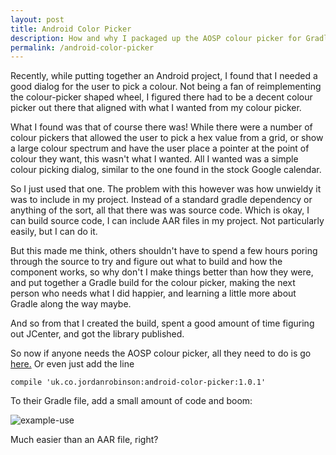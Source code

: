 ```yaml
---
layout: post
title: Android Color Picker
description: How and why I packaged up the AOSP colour picker for Gradle
permalink: /android-color-picker
---
```


Recently, while putting together an Android project, I found that I needed a good dialog for the user to pick a colour. Not being a fan of reimplementing the colour-picker shaped wheel, I figured there had to be a decent colour picker out there that aligned with what I wanted from my colour picker.

What I found was that of course there was! While there were a number of colour pickers that allowed the user to pick a hex value from a grid, or show a large colour spectrum and have the user place a pointer at the point of colour they want, this wasn't what I wanted. All I wanted was a simple colour picking dialog, similar to the one found in the stock Google calendar.

So I just used that one. The problem with this however was how unwieldy it was to include in my project. Instead of a standard gradle dependency or anything of the sort, all that there was was source code. Which is okay, I can build source code, I can include AAR files in my project. Not particularly easily, but I can do it.

But this made me think, others shouldn't have to spend a few hours poring through the source to try and figure out what to build and how the component works, so why don't I make things better than how they were, and put together a Gradle build for the colour picker, making the next person who needs what I did happier, and learning a little more about Gradle along the way maybe.

And so from that I created the build, spent a good amount of time figuring out JCenter, and got the library published.

So now if anyone needs the AOSP colour picker, all they need to do is go [here.](https://github.com/JordanRobinson/android-color-picker) Or even just add the line

`compile 'uk.co.jordanrobinson:android-color-picker:1.0.1'`

To their Gradle file, add a small amount of code and boom:

![example-use](https://cloud.githubusercontent.com/assets/1202911/6986937/2475346e-da3a-11e4-99c5-0aeb3a0bcaa7.gif)

Much easier than an AAR file, right?
